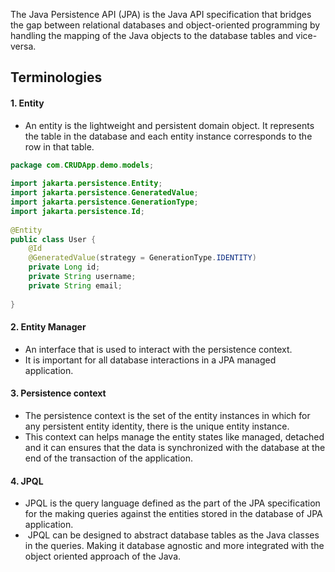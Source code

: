 The Java Persistence API (JPA) is the Java API specification that bridges the gap between relational databases and object-oriented programming by handling the mapping of the Java objects to the database tables and vice-versa.

## **Terminologies**

#### 1. Entity
- An entity is the lightweight and persistent domain object. It represents the table in the database and each entity instance corresponds to the row in that table.
```java
package com.CRUDApp.demo.models;  
  
import jakarta.persistence.Entity;  
import jakarta.persistence.GeneratedValue;  
import jakarta.persistence.GenerationType;  
import jakarta.persistence.Id;  
  
@Entity  
public class User {  
    @Id  
    @GeneratedValue(strategy = GenerationType.IDENTITY)  
    private Long id;  
    private String username;  
    private String email;  
  
}
```


#### 2. Entity Manager
- An interface that is used to interact with the persistence context. 
- It is important for all database interactions in a JPA managed application.


#### 3. Persistence context
- The persistence context is the set of the entity instances in which for any persistent entity identity, there is the unique entity instance.
- This context can helps manage the entity states like managed, detached and it can ensures that the data is synchronized with the database at the end of the transaction of the application.

#### 4. JPQL
- JPQL is the query language defined as the part of the JPA specification for the making queries against the entities stored in the database of JPA application.
-  JPQL can be designed to abstract database tables as the Java classes in the queries. Making it database agnostic and more integrated with the object oriented approach of the Java.